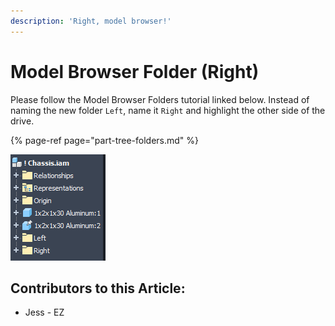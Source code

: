 ```yaml
---
description: 'Right, model browser!'
---
```


# Model Browser Folder \(Right\)

Please follow the Model Browser Folders tutorial linked below.  Instead of naming the new folder `Left`, name it `Right` and highlight the other side of the drive. 

{% page-ref page="part-tree-folders.md" %}

![Completed Model Browser](../../../.gitbook/assets/image%20%28147%29.png)



## Contributors to this Article:

* Jess - EZ



